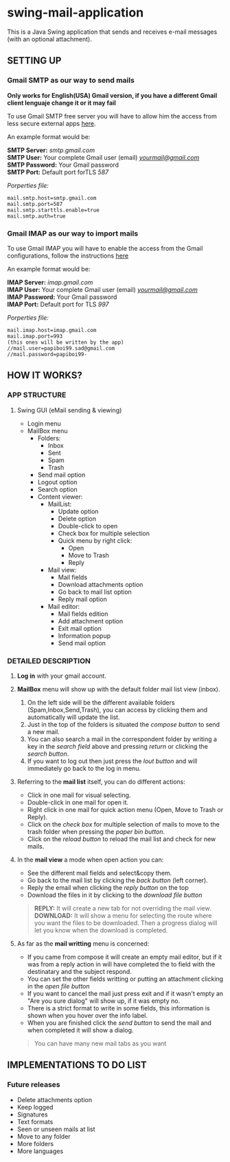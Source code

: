 # swing-mail-application
 This is a Java Swing application that sends and receives e-mail messages (with an optional attachment).

## SETTING UP

### Gmail SMTP as our way to send mails

**Only works for English(USA) Gmail version, if you have a different Gmail client lenguaje change it or it may fail**

To use Gmail SMTP free server you will have to allow him the access from less secure external apps [here](https://myaccount.google.com/u/0/lesssecureapps?pli=1).

An example format would be:

**SMTP Server:** *smtp.gmail.com*  
**SMTP User:** Your complete Gmail user (email) *yourmail@gmail.com*  
**SMTP Password:** Your Gmail password   
**SMTP Port:** Default port forTLS *587* 

_Porperties file:_

    mail.smtp.host=smtp.gmail.com
    mail.smtp.port=587
    mail.smtp.starttls.enable=true
    mail.smtp.auth=true

### Gmail IMAP as our way to import mails

To use Gmail IMAP you will have to enable the access from the Gmail configurations, follow the instructions [here](https://support.google.com/mail/answer/7126229?hl=es)

An example format would be:  

**IMAP Server:** *imap.gmail.com*  
**IMAP User:** Your complete Gmail user (email) *yourmail@gmail.com*  
**IMAP Password:** Your Gmail password  
**IMAP Port:** Default port for TLS *997* 

_Porperties file:_

    mail.imap.host=imap.gmail.com
    mail.imap.port=993
    (this ones will be written by the app)
    //mail.user=papiboi99.sad@gmail.com 
    //mail.password=papiboi99-

## HOW IT WORKS?

### APP STRUCTURE

1. Swing GUI (eMail sending & viewing)

    - Login menu
    - MailBox menu
        - Folders:  
          - Inbox  
          - Sent  
          - Spam  
          - Trash
        - Send mail option
        - Logout option
        - Search option
        - Content viewer:
          - MailList:
            - Update option
            - Delete option
            - Double-click to open
            - Check box for multiple selection  
            - Quick menu by right click:
              - Open
              - Move to Trash
              - Reply
          - Mail view:
            - Mail fields
            - Download attachments option  
            - Go back to mail list option  
            - Reply mail option  
          - Mail editor:
            - Mail fields edition
            - Add attachment option
            - Exit mail option
            - Information popup 
            - Send mail option

                    
### DETAILED DESCRIPTION

1. **Log in** with your gmail account.  
2. **MailBox** menu will show up with the default folder mail list view (inbox).
   1. On the left side will be the different available folders (Spam,Inbox,Send,Trash), you can access by clicking them and automatically will update the list.
   2. Just in the top of the folders is situated the _compose button_ to send a new mail.
   3. You can also search a mail in the correspondent folder by writing a key in the _search field_ above and pressing _return_ or clicking the _search button_.
   4. If you want to log out then just press the _lout button_ and will immediately go back to the log in menu.  

3. Referring to the **mail list** itself, you can do different actions:
   - Click in one mail for visual selecting.
   - Double-click in one mail for open it.   
   - Right click in one mail for quick action menu (Open, Move to Trash or Reply).
   - Click on the _check box_ for multiple selection of mails to move to the trash folder when pressing the _paper bin button_.
   - Click on the _reload button_ to reload the mail list and check for new mails.
4. In the **mail view** a mode when open action you can:
    - See the different mail fields and select&copy them.
    - Go back to the mail list by clicking the _back button_ (left corner).
    - Reply the email when clicking the _reply button_ on the top
    - Download the files in it by clicking to the _download file button_
    > **REPLY:** It will create a new tab for not overriding the mail view.    
     **DOWNLOAD:** It will show a menu for selecting the route where you want the files to be downloaded. Then a progress dialog will let you know when the download is completed.   
   
5. As far as the **mail writting** menu is concerned:
   - If you came from compose it will create an empty mail editor, but if it was from a reply action in will have completed the to field with the destinatary and the subject respond.
   - You can set the other fields writting or putting an attachment clicking in the _open file button_
   - If you want to cancel the mail just press exit and if it wasn't empty an "Are you sure dialog" will show up, if it was empty no.
   - There is a strict format to write in some fields, this information is shown when you hover over the info label.
   - When you are finished click the _send button_ to send the mail and when completed it will show a dialog.
    
   >You can have many new mail tabs as you want

## IMPLEMENTATIONS TO DO LIST
### Future releases

   - Delete attachments option
   - Keep logged
   - Signatures
   - Text formats
   - Seen or unseen mails at list
   - Move to any folder
   - More folders  
   - More languages

